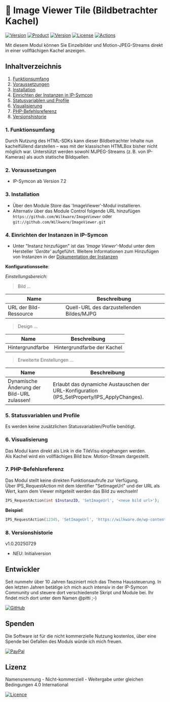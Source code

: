 # 📸 Image Viewer Tile (Bildbetrachter Kachel)

[![Version](https://img.shields.io/badge/Symcon-PHP--Modul-red.svg?style=flat-square)](https://www.symcon.de/service/dokumentation/entwicklerbereich/sdk-tools/sdk-php/)
[![Product](https://img.shields.io/badge/Symcon%20Version-7.2-blue.svg?style=flat-square)](https://www.symcon.de/produkt/)
[![Version](https://img.shields.io/badge/Modul%20Version-1.0.20250729-orange.svg?style=flat-square)](https://github.com/Wilkware/ImageViewer)
[![License](https://img.shields.io/badge/License-CC%20BY--NC--SA%204.0-green.svg?style=flat-square)](https://creativecommons.org/licenses/by-nc-sa/4.0/)
[![Actions](https://img.shields.io/github/actions/workflow/status/wilkware/ImageViewer/ci.yml?branch=main&label=CI&style=flat-square)](https://github.com/Wilkware/ImageViewer/actions)

Mit diesem Modul können Sie Einzelbilder und Motion-JPEG-Streams direkt in einer vollflächigen Kachel anzeigen.

## Inhaltverzeichnis

1. [Funktionsumfang](#user-content-1-funktionsumfang)
2. [Voraussetzungen](#user-content-2-voraussetzungen)
3. [Installation](#user-content-3-installation)
4. [Einrichten der Instanzen in IP-Symcon](#user-content-4-einrichten-der-instanzen-in-ip-symcon)
5. [Statusvariablen und Profile](#user-content-5-statusvariablen-und-profile)
6. [Visualisierung](#user-content-6-visualisierung)
7. [PHP-Befehlsreferenz](#user-content-7-php-befehlsreferenz)
8. [Versionshistorie](#user-content-8-versionshistorie)

### 1. Funktionsumfang

Durch Nutzung des HTML-SDKs kann dieser Bildbetrachter Inhalte nun kachelfüllend darstellen – was mit der klassischen HTMLBox bisher nicht möglich war. Unterstützt werden sowohl MJPEG-Streams (z. B. von IP-Kameras) als auch statische Bildquellen.

### 2. Voraussetzungen

* IP-Symcon ab Version 7.2

### 3. Installation

* Über den Module Store das 'ImageViewer'-Modul installieren.
* Alternativ über das Module Control folgende URL hinzufügen  
`https://github.com/Wilkware/ImageViewer` oder `git://github.com/Wilkware/ImageViewer.git`

### 4. Einrichten der Instanzen in IP-Symcon

* Unter "Instanz hinzufügen" ist das _'Image Viewer'_-Modul unter dem Hersteller _'Geräte'_ aufgeführt.
Weitere Informationen zum Hinzufügen von Instanzen in der [Dokumentation der Instanzen](https://www.symcon.de/service/dokumentation/konzepte/instanzen/#Instanz_hinzufügen)

__Konfigurationsseite__:

_Einstellungsbereich:_

> Bild ...

Name                              | Beschreibung
--------------------------------- | -------------------------------------------
URL der Bild-Ressource            | Quell-URL des darzustellenden Bildes/MJPG

> Design ...

Name                              | Beschreibung
--------------------------------- | -------------------------------------------
Hintergrundfarbe                  | Hintergrundfarbe der Kachel

> Erweiterte Einstellungen  ...

Name                              | Beschreibung
--------------------------------- | -------------------------------------------
Dynamische Änderung der Bild-URL zulassen! | Erlaubt das dynamiche Austauschen der URL-Konfiguration (IPS_SetProperty/IPS_ApplyChanges).

### 5. Statusvariablen und Profile

Es werden keine zusätzlichen Statusvariablen/Profile benötigt.

### 6. Visualisierung

Das Modul kann direkt als Link in die TileVisu eingehangen werden.  
Als Kachel wird ein vollflächiges Bild bzw. Motion-Stream dargestellt.

### 7. PHP-Befehlsreferenz

Das Modul stellt keine direkten Funktionsaufrufe zur Verfügung.  
Über IPS_RequestAction mit dem Identifier "SetImageUrl" und der URL als Wert, kann dem Viewer mitgeteilt werden das Bild zu wechseln!

```php
IPS_RequestAction(int $InstanzID, 'SetImageUrl', '<neue bild url>');
```

__Beispiel__:
```php
IPS_RequestAction(12345, 'SetImageUrl', 'https://wilkware.de/wp-content/uploads/2025/02/sommer-smart-home.jpeg');
```

### 8. Versionshistorie

v1.0.20250729

* _NEU_: Initialversion

## Entwickler

Seit nunmehr über 10 Jahren fasziniert mich das Thema Haussteuerung. In den letzten Jahren betätige ich mich auch intensiv in der IP-Symcon Community und steuere dort verschiedenste Skript und Module bei. Ihr findet mich dort unter dem Namen @pitti ;-)

[![GitHub](https://img.shields.io/badge/GitHub-@wilkware-181717.svg?style=for-the-badge&logo=github)](https://wilkware.github.io/)

## Spenden

Die Software ist für die nicht kommerzielle Nutzung kostenlos, über eine Spende bei Gefallen des Moduls würde ich mich freuen.

[![PayPal](https://img.shields.io/badge/PayPal-spenden-00457C.svg?style=for-the-badge&logo=paypal)](https://www.paypal.com/cgi-bin/webscr?cmd=_s-xclick&hosted_button_id=8816166)

## Lizenz

Namensnennung - Nicht-kommerziell - Weitergabe unter gleichen Bedingungen 4.0 International

[![Licence](https://img.shields.io/badge/License-CC_BY--NC--SA_4.0-EF9421.svg?style=for-the-badge&logo=creativecommons)](https://creativecommons.org/licenses/by-nc-sa/4.0/)
